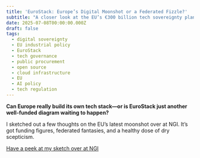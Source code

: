 ```yaml
---
title: 'EuroStack: Europe’s Digital Moonshot or a Federated Fizzle?'
subtitle: "A closer look at the EU’s €300 billion tech sovereignty plan—where ambition meets bureaucracy, and open source meets open questions."
date: 2025-07-08T00:00:00.000Z
draft: false
tags:
  - digital sovereignty
  - EU industrial policy
  - EuroStack
  - tech governance
  - public procurement
  - open source
  - cloud infrastructure
  - EU
  - AI policy
  - tech regulation
---
```


**Can Europe really build its own tech stack—or is EuroStack just another well-funded diagram waiting to happen?**

I sketched out a few thoughts on the EU’s latest moonshot over at NGI. It’s got funding figures, federated fantasies, 
and a healthy dose of dry scepticism.

[Have a peek at my sketch over at NGI](https://spaces.fundingbox.com/spaces/ngi-next-generation-internet-ngi-news-events/686d1aab9db159e060072cd8)






